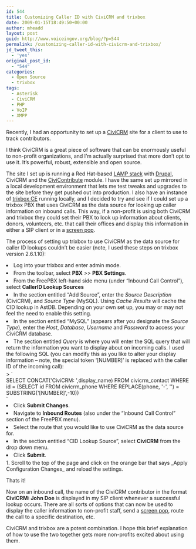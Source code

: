 ```yaml
---
id: 544
title: Customizing Caller ID with CiviCRM and trixbox
date: 2009-01-15T18:49:50+00:00
author: mheadd
layout: post
guid: http://www.voiceingov.org/blog/?p=544
permalink: /customizing-caller-id-with-civicrm-and-trixbox/
jd_tweet_this:
  - 'yes'
original_post_id:
  - "544"
categories:
  - Open Source
  - trixbox
tags:
  - Asterisk
  - CiviCRM
  - PHP
  - VoIP
  - XMPP
---
```

Recently, I had an opportunity to set up a <a href="http://civicrm.org/" target="_blank">CiviCRM</a> site for a client to use to track contributors.

I think CiviCRM is a great piece of software that can be enormously useful to non-profit organizations, and I&#8217;m actually surprised that more don&#8217;t opt to use it. It&#8217;s powerful, robust, extensible and open source.

The site I set up is running a Red Hat-based <a href="http://www.redhat.com/magazine/003jan05/features/lamp/" target="_blank">LAMP stack</a> with <a href="http://drupal.org/" target="_blank">Drupal</a>, CiviCRM and the <a href="http://civicrm.org/civicontribute" target="_blank">CiviContribute</a> module. I have the same set up mirrored in a local development environment that lets me test tweaks and upgrades to the site before they get pushed out into production. I also have an instance of <a href="http://www.trixbox.org/" target="_blank">trixbox CE</a> running locally, and I decided to try and see if I could set up a trixbox PBX that uses CiviCRM as the data source for looking up caller information on inbound calls. This way, if a non-profit is using both CiviCRM and trixbox they could set their PBX to look up information about clients, donors, volunteers, etc. that call their offices and display this information in either a SIP client or in a [screen pop](http://www.voiceingov.org/blog/?p=326).

The process of setting up trixbox to use CiviCRM as the data source for caller ID lookups couldn&#8217;t be easier (note, I used these steps on trixbox version 2.6.1.10):

<li style="margin-bottom:4px;">
  Log into your trixbox and enter admin mode.
</li>
<li style="margin-bottom:4px;">
  From the toolbar, select <strong>PBX</strong> >> <strong>PBX Settings</strong>.
</li>
<li style="margin-bottom:4px;">
  From the FreePBX left-hand side menu (under &#8220;Inbound Call Control&#8221;), select <strong>CallerID Lookup Sources</strong>
</li>
<li style="margin-bottom:4px;">
  In the section entitled &#8220;Add Source&#8221;, enter the <em>Source Description</em> (CiviCRM), and <em>Source Type</em> (MySQL). Using <em>Cache Results</em> will cache the CID lookup in AstDB. Depending on your own set up, you may or may not feel the need to enable this setting.
</li>
<li style="margin-bottom:4px;">
  In the section entitled &#8220;MySQL&#8221; (appears after you designate the <em>Source Type</em>), enter the <em>Host</em>, <em>Database</em>, <em>Username</em> and <em>Password</em> to access your CiviCRM database.
</li>
<li style="margin-bottom:4px;">
  The section entitled <em>Query</em> is where you will enter the SQL query that will return the information you want to display about on incoming calls. I used the following SQL (you can modify this as you like to alter your display information &#8211; note, the special token &#8216;[NUMBER]&#8217; is replaced with the caller ID of the incoming call):
</li>
> `<br />
SELECT CONCAT('CiviCRM: ',display_name) FROM civicrm_contact WHERE id = (SELECT id FROM civicrm_phone WHERE REPLACE(phone, '-', '') = SUBSTRING('[NUMBER]',-10))<br />
` 

<li style="margin-bottom:4px;">
  Click <strong>Submit Changes</strong>.
</li>
<li style="margin-bottom:4px;">
  Navigate to <strong>Inbound Routes</strong> (also under the &#8220;Inbound Call Control&#8221; section of the FreePBX menu).
</li>
<li style="margin-bottom:4px;">
  Select the route that you would like to use CiviCRM as the data source for.
</li>
<li style="margin-bottom:4px;">
  In the section entitled &#8220;CID Lookup Source&#8221;, select <strong>CiviCRM</strong> from the drop down menu.
</li>
<li style="margin-bottom:4px;">
  Click <strong>Submit</strong>.
</li>
  1. Scroll to the top of the page and click on the orange bar that says _Apply Configuration Changes_ and reload the settings.

Thats it!

Now on an inbound call, the name of the CiviCRM contributor in the format **CiviCRM: John Doe** is displayed in my SIP client whenever a successful lookup occurs. There are all sorts of options that can now be used to display the caller information to non-profit staff, send a [screen pop](http://www.voiceingov.org/blog/?p=326), route the call to a specific destination, etc.

CiviCRM and trixbox are a potent combination. I hope this brief explanation of how to use the two together gets more non-profits excited about using them.